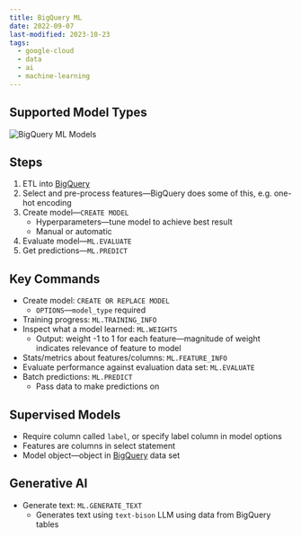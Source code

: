 ```yaml
---
title: BigQuery ML
date: 2022-09-07
last-modified: 2023-10-23
tags:
  - google-cloud
  - data
  - ai
  - machine-learning
---
```


## Supported Model Types

![BigQuery ML Models](files/bigquery_ml_models.svg)

## Steps

1. ETL into [BigQuery](notes/BigQuery.md)
2. Select and pre-process features—BigQuery does some of this, e.g. one-hot encoding
3. Create model—`CREATE MODEL`
	- Hyperparameters—tune model to achieve best result
	- Manual or automatic
4. Evaluate model—`ML.EVALUATE`
5. Get predictions—`ML.PREDICT`

## Key Commands

- Create model: `CREATE OR REPLACE MODEL`
	- `OPTIONS`—`model_type` required
- Training progress: `ML.TRAINING_INFO`
- Inspect what a model learned: `ML.WEIGHTS`
	- Output: weight -1 to 1 for each feature—magnitude of weight indicates relevance of feature to model
- Stats/metrics about features/columns: `ML.FEATURE_INFO`
- Evaluate performance against evaluation data set: `ML.EVALUATE`
- Batch predictions: `ML.PREDICT`
	- Pass data to make predictions on

## Supervised Models

- Require column called `label`, or specify label column in model options
- Features are columns in select statement
- Model object—object in [BigQuery](notes/BigQuery.md) data set

## Generative AI

- Generate text: `ML.GENERATE_TEXT`
	- Generates text using `text-bison` LLM using data from BigQuery tables